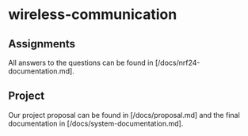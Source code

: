 # wireless-communication

## Assignments
All answers to the questions can be found in [/docs/nrf24-documentation.md].

## Project
Our project proposal can be found in [/docs/proposal.md] and the final documentation in [/docs/system-documentation.md].